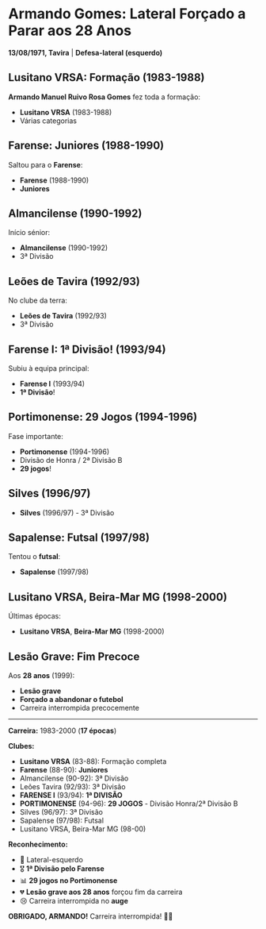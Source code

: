 # Armando Gomes: Lateral Forçado a Parar aos 28 Anos

**13/08/1971, Tavira** | **Defesa-lateral (esquerdo)**

## Lusitano VRSA: Formação (1983-1988)

**Armando Manuel Ruivo Rosa Gomes** fez toda a formação:
- **Lusitano VRSA** (1983-1988)
- Várias categorias

## Farense: Juniores (1988-1990)

Saltou para o **Farense**:
- **Farense** (1988-1990)
- **Juniores**

## Almancilense (1990-1992)

Início sénior:
- **Almancilense** (1990-1992)
- 3ª Divisão

## Leões de Tavira (1992/93)

No clube da terra:
- **Leões de Tavira** (1992/93)
- 3ª Divisão

## Farense I: 1ª Divisão! (1993/94)

Subiu à equipa principal:
- **Farense I** (1993/94)
- **1ª Divisão**!

## Portimonense: 29 Jogos (1994-1996)

Fase importante:
- **Portimonense** (1994-1996)
- Divisão de Honra / 2ª Divisão B
- **29 jogos**!

## Silves (1996/97)

- **Silves** (1996/97) - 3ª Divisão

## Sapalense: Futsal (1997/98)

Tentou o **futsal**:
- **Sapalense** (1997/98)

## Lusitano VRSA, Beira-Mar MG (1998-2000)

Últimas épocas:
- **Lusitano VRSA**, **Beira-Mar MG** (1998-2000)

## Lesão Grave: Fim Precoce

Aos **28 anos** (1999):
- **Lesão grave**
- **Forçado a abandonar o futebol**
- Carreira interrompida precocemente

---

**Carreira:** 1983-2000 (**17 épocas**)

**Clubes:**
- **Lusitano VRSA** (83-88): Formação completa
- **Farense** (88-90): **Juniores**
- Almancilense (90-92): 3ª Divisão
- Leões Tavira (92/93): 3ª Divisão
- **FARENSE I** (93/94): **1ª DIVISÃO**
- **PORTIMONENSE** (94-96): **29 JOGOS** - Divisão Honra/2ª Divisão B
- Silves (96/97): 3ª Divisão
- Sapalense (97/98): Futsal
- Lusitano VRSA, Beira-Mar MG (98-00)

**Reconhecimento:**
- 💪 Lateral-esquerdo
- 🎖️ **1ª Divisão pelo Farense**
- 📊 **29 jogos no Portimonense**
- 💔 **Lesão grave aos 28 anos** forçou fim da carreira
- 😢 Carreira interrompida no **auge**

**OBRIGADO, ARMANDO!** Carreira interrompida! 🦁💔
